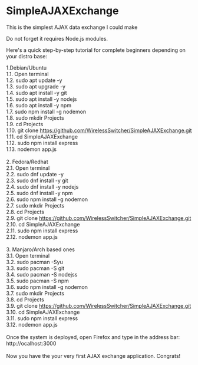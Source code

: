 # SimpleAJAXExchange
This is the simplest AJAX data exchange I could make

Do not forget it requires Node.js modules.

Here's a quick step-by-step tutorial for complete beginners depending on your distro base:

1.Debian/Ubuntu<br />
  1.1. Open terminal<br />
  1.2. sudo apt update -y<br />
  1.3. sudo apt upgrade -y<br />
  1.4. sudo apt install -y git<br />
  1.5. sudo apt install -y nodejs<br />
  1.6. sudo apt install -y npm<br />
  1.7. sudo npm install -g nodemon<br />
  1.8. sudo mkdir Projects<br />
  1.9. cd Projects<br />
  1.10. git clone  https://github.com/WirelessSwitcher/SimpleAJAXExchange.git<br />
  1.11. cd SimpleAJAXExchange<br />
  1.12. sudo npm install express<br />
  1.13. nodemon app.js<br />
<br />
2. Fedora/Redhat<br />
  2.1. Open terminal<br />
  2.2. sudo dnf update -y<br />
  2.3. sudo dnf install -y git<br />
  2.4. sudo dnf install -y nodejs<br />
  2.5. sudo dnf install -y npm<br />
  2.6. sudo npm install -g nodemon<br />
  2.7. sudo mkdir Projects<br />
  2.8. cd Projects<br />
  2.9. git clone  https://github.com/WirelessSwitcher/SimpleAJAXExchange.git<br />
  2.10. cd SimpleAJAXExchange<br />
  2.11. sudo npm install express<br />
  2.12. nodemon app.js<br />
<br />
3. Manjaro/Arch based ones<br />
  3.1. Open terminal<br />
  3.2. sudo pacman -Syu<br />
  3.3. sudo pacman -S git<br />
  3.4. sudo pacman -S nodejss<br />
  3.5. sudo pacman -S npm<br />
  3.6. sudo npm install -g nodemon<br />
  3.7. sudo mkdir Projects<br />
  3.8. cd Projects<br />
  3.9. git clone  https://github.com/WirelessSwitcher/SimpleAJAXExchange.git<br />
  3.10. cd SimpleAJAXExchange<br />
  3.11. sudo npm install express<br />
  3.12. nodemon app.js<br />
<br />
Once the system is deployed, open Firefox and type in the address bar: http://ocalhost:3000<br />
<br />
Now you have the your very first AJAX exchange application. Congrats!<br />
